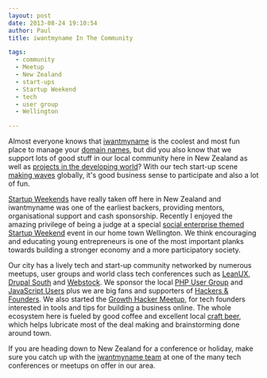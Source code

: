 ```yaml
---
layout: post
date: 2013-08-24 19:10:54
author: Paul
title: iwantmyname In The Community

tags:
  - community
  - Meetup
  - New Zealand
  - start-ups
  - Startup Weekend
  - tech
  - user group
  - Wellington

---
```


<!-- excerpt -->

Almost everyone knows that [iwantmyname](https://iwantmyname.com/) is the coolest and most fun place to manage your [domain names](https://iwantmyname.com/domains), but did you also know that we support lots of good stuff in our local community here in New Zealand as well as [projects in the developing world](http://blog.iwantmyname.com/2013/04/iwantmyname-helping-cambodian-schools.html)? With our tech start-up scene [making waves](http://www.forbes.com/sites/rebeccafannin/2013/08/19/feeling-the-startup-scene-shaking-in-wellington/) globally, it's good business sense to participate and also a lot of fun. 

<!-- /excerpt -->

[Startup Weekends](http://www.startupweekend.co.nz/) have really taken off here in New Zealand and iwantmyname was one of the earliest backers, providing mentors, organisational support and cash sponsorship. Recently I enjoyed the amazing privilege of being a judge at a special [social enterprise themed Startup Weekend](http://wellington.startupweekend.org/) event in our home town Wellington. We think encouraging and educating young entrepreneurs is one of the most important planks towards building a stronger economy and a more participatory society.

Our city has a lively tech and start-up community networked by numerous meetups, user groups and world class tech conferences such as [LeanUX](http://optimalexperience.com/what-we-do/lean-ux/), [Drupal South](http://drupalsouth2014.drupal.org.nz/) and [Webstock](http://www.webstock.org.nz/14/). We sponsor the local [PHP User Group](http://www.meetup.com/PHP-Usergroup-Wellington/) and [JavaScript Users](http://www.meetup.com/WellingtonJS/) plus we are big fans and supporters of [Hackers & Founders](http://www.meetup.com/Hackers-and-Founders-Wellington/). We also started the [Growth Hacker Meetup](http://www.meetup.com/No-Bullshit-Web-Marketing-Meetup/), for tech founders interested in tools and tips for building a business online. The whole ecosystem here is fueled by good coffee and excellent local [craft beer](http://garageproject.co.nz/), which helps lubricate most of the deal making and brainstorming done around town. 

If you are heading down to New Zealand for a conference or holiday, make sure you catch up with the [iwantmyname team](https://iwantmyname.com/about) at one of the many tech conferences or meetups on offer in our area.
